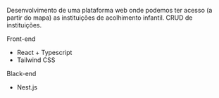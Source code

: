Desenvolvimento de uma plataforma web onde podemos ter acesso (a partir do mapa) as instituições de acolhimento infantil.
CRUD de instituições.

Front-end
- React + Typescript
- Tailwind CSS


Black-end
- Nest.js
